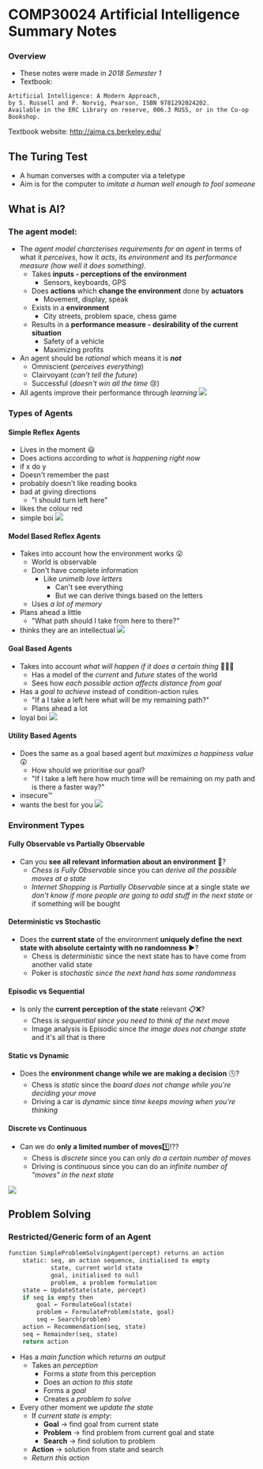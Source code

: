# COMP30024 Artificial Intelligence Summary Notes

### Overview
- These notes were made in *2018 Semester 1*
- Textbook:
```
Artificial Intelligence: A Modern Approach, 
by S. Russell and P. Norvig, Pearson, ISBN 9781292024202. 
Available in the ERC Library on reserve, 006.3 RUSS, or in the Co-op Bookshop.
```
Textbook website: http://aima.cs.berkeley.edu/

## The Turing Test
- A human converses with a computer via a teletype
- Aim is for the computer to *imitate a human well enough to fool someone*

## What is AI?
### The agent model:
- The *agent model charcterises requirements for an agent* in terms of what it *perceives*, how it *acts*, its *environment* and its *performance measure (how well it does something)*.
	- Takes **inputs - perceptions of the environment**
		- Sensors, keyboards, GPS
	- Does **actions** which **change the environment** done by **actuators**
		- Movement, display, speak
	- Exists in a **environment**
		- City streets, problem space, chess game
	- Results in a **performance measure - desirability of the current situation**
		- Safety of a vehicle
		- Maximizing profits
- An agent should be *rational* which means it is ***not***
	- Omniscient (*perceives everything*)
	- Clairvoyant (*can't tell the future*)
	- Successful (*doesn't win all the time* :cry:)
- All agents improve their performance through *learning*
![](summary/summary0.png)

### Types of Agents
#### Simple Reflex Agents
- Lives in the moment :smiley:
- Does actions according to *what is happening right now*
- if x do y
- Doesn't remember the past
- probably doesn't like reading books
- bad at giving directions
	- "I should turn left here"
- likes the colour red
- simple boi
![](summary/summary1.png)

#### Model Based Reflex Agents
- Takes into account how the environment works :open_mouth:
	- World is observable
	- Don't have complete information
		- Like *unimelb love letters*
			- Can't see everything
			- But we can derive things based on the letters
	- Uses *a lot of memory*
- Plans ahead a little
	- "What path should I take from here to there?"
- thinks they are an intellectual
![](summary/summary2.png)

#### Goal Based Agents
- Takes into account *what will happen if it does a certain thing* 🤔🤔🤔
	- Has a model of the *current* and *future* states of the world
	- Sees how *each possible action affects distance from goal*
- Has a *goal to achieve* instead of condition-action rules
	- "If a I take a left here what will be my remaining path?"
	- Plans ahead a lot
- loyal boi
![](summary/summary3.png)

#### Utility Based Agents
- Does the same as a goal based agent but *maximizes a happiness value* :astonished:
	- How should we prioritise our goal?
	- "If I take a left here how much time will be remaining on my path and is there a faster way?"
- insecure:tm:
- wants the best for you
![](summary/summary4.png)

### Environment Types
#### Fully Observable vs Partially Observable
- Can you **see all relevant information about an environment** :eyes:?
	- *Chess is Fully Observable* since you can *derive all the possible moves at a state*
	- *Internet Shopping is Partially Observable* since at a single state *we don't know if more people are going to add stuff in the next state* or if something will be bought

#### Deterministic vs Stochastic
- Does the **current state** of the environment **uniquely define the next state with absolute certainty with no randomness** :arrow_forward:?
	- Chess is *deterministic* since the next state has to have come from another valid state 
	- Poker is *stochastic since the next hand has some randomness*

#### Episodic vs Sequential
- Is only the **current perception of the state** relevant :clipboard::x:?
	- Chess is *sequential since you need to think of the next move*
	- Image analysis is Episodic since *the image does not change state* and it's all that is there

#### Static vs Dynamic
- Does the **environment change while we are making a decision** :clock4:?
	- Chess is *static* since the *board does not change while you're deciding your move*
	- Driving a car is *dynamic* since *time keeps moving when you're thinking*

#### Discrete vs Continuous
- Can we do **only a limited number of moves**:one::interrobang:?
	- Chess is *discrete* since you can only *do a certain number of moves*
	- Driving is *continuous* since you can do an *infinite number of "moves" in the next state*

![](summary/summary5.png)

## Problem Solving
### Restricted/Generic form of an Agent

```python
function SimpleProblemSolvingAgent(percept) returns an action
	static:	seq, an action sequence, initialised to empty
			state, current world state
			goal, initialised to null
			problem, a problem formulation
	state ← UpdateState(state, percept)
	if seq is empty then
		goal ← FormulateGoal(state)
		problem ← FormulateProblem(state, goal)
		seq ← Search(problem)
	action ← Recommendation(seq, state)
	seq ← Remainder(seq, state)
	return action
```

- Has a *main function* which *returns an output*
	- Takes an *perception*
		- Forms a *state* from this perception
		- Does an *action to this state*
		- Forms a *goal*
		- Creates a *problem to solve*
- Every other moment we *update the state*
	- If *current state is empty*:
		- **Goal** -> find goal from current state
		- **Problem** -> find problem from current goal and state
		- **Search** -> find solution to problem
	- **Action** -> solution from state and search
	- *Return this action*
